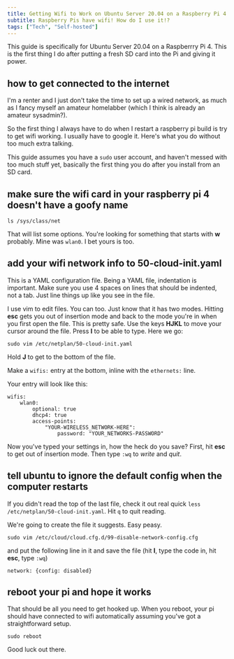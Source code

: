 ```yaml
---
title: Getting Wifi to Work on Ubuntu Server 20.04 on a Raspberry Pi 4
subtitle: Raspberry Pis have wifi! How do I use it!?
tags: ["Tech", "Self-hosted"]
---
```

This guide is specifically for Ubuntu Server 20.04 on a Raspberrry Pi 4. This is the first thing I do after putting a fresh SD card into the Pi and giving it power.

## how to get connected to the internet

I'm a renter and I just don't take the time to set up a wired network, as much as I fancy myself an amateur homelabber (which I think is already an amateur sysadmin?).

So the first thing I always have to do when I restart a raspberry pi build is try to get wifi working. I usually have to google it. Here's what you do without too much extra talking. 

This guide assumes you have a `sudo` user account, and haven't messed with too much stuff yet, basically the first thing you do after you install from an SD card.

## make sure the wifi card in your raspberry pi 4 doesn't have a goofy name

`ls /sys/class/net`

That will list some options. You're looking for something that starts with **w** probably. Mine was `wlan0`. I bet yours is too.

## add your wifi network info to 50-cloud-init.yaml

This is a YAML configuration file. Being a YAML file, indentation is important. Make sure you use 4 spaces on lines that should be indented, not a tab. Just line things up like you see in the file.

I use vim to edit files. You can too. Just know that it has two modes. Hitting **esc** gets you out of insertion mode and back to the mode you're in when you first open the file. This is pretty safe. Use the keys **HJKL** to move your cursor around the file. Press **I** to be able to type. Here we go:

`sudo vim /etc/netplan/50-cloud-init.yaml`

Hold **J** to get to the bottom of the file.

Make a `wifis:` entry at the bottom, inline with the `ethernets:` line.

Your entry will look like this:

```
wifis:
    wlan0:
        optional: true
        dhcp4: true
        access-points:
            "YOUR-WIRELESS_NETWORK-HERE":
                password: "YOUR_NETWORKS-PASSWORD"
```

Now you've typed your settings in, how the heck do you save? First, hit **esc** to get out of insertion mode. Then type `:wq` to *write* and *quit*.

## tell ubuntu to ignore the default config when the computer restarts

If you didn't read the top of the last file, check it out real quick `less /etc/netplan/50-cloud-init.yaml`. Hit `q` to quit reading.

We're going to create the file it suggests. Easy peasy.

`sudo vim /etc/cloud/cloud.cfg.d/99-disable-network-config.cfg`

and put the following line in it and save the file (hit **I**, type the code in, hit **esc**, type `:wq`)

```
network: {config: disabled}
```

## reboot your pi and hope it works

That should be all you need to get hooked up. When you reboot, your pi should have connected to wifi automatically assuming you've got a straightforward setup.

`sudo reboot`

Good luck out there.